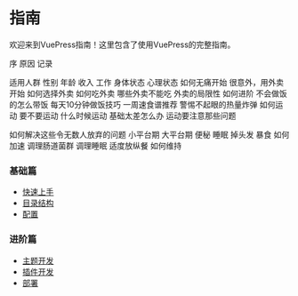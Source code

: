 # 指南

欢迎来到VuePress指南！这里包含了使用VuePress的完整指南。

序
    原因
    记录

适用人群
    性别
    年龄
    收入
    工作
    身体状态
    心理状态
如何无痛开始
    很意外，用外卖开始
    如何选择外卖
    如何吃外卖
    哪些外卖不能吃
    外卖的局限性
如何进阶
    不会做饭的怎么带饭
    每天10分钟做饭技巧
    一周速食谱推荐
    警惕不起眼的热量炸弹
如何运动
    要不要运动
    什么时候运动
    基础太差怎么办
    运动要注意那些问题

如何解决这些令无数人放弃的问题
    小平台期
    大平台期
    便秘
    睡眠
    掉头发
    暴食
如何加速
    调理肠道菌群
    调理睡眠
    适度放纵餐
如何维持







### 基础篇
- [快速上手](./essentials/getting-started.md)
- [目录结构](./essentials/directory-structure.md)
- [配置](./essentials/config.md)

### 进阶篇
- [主题开发](./advanced/theme-development.md)
- [插件开发](./advanced/plugin-development.md)
- [部署](./advanced/deployment.md)